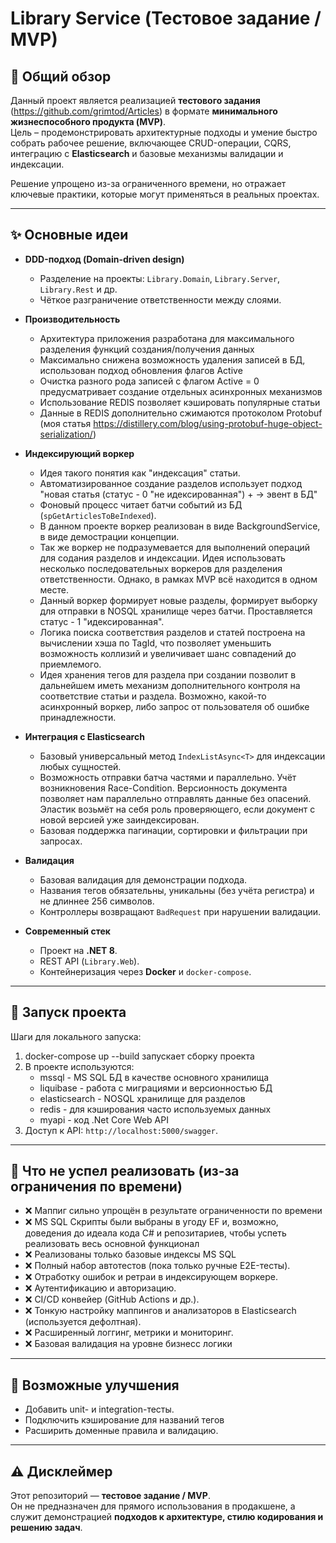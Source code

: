 # Library Service (Тестовое задание / MVP)

## 📌 Общий обзор
Данный проект является реализацией **тестового задания** (https://github.com/grimtod/Articles) в формате **минимального жизнеспособного продукта (MVP)**.  
Цель – продемонстрировать архитектурные подходы и умение быстро собрать рабочее решение, включающее CRUD-операции, CQRS, интеграцию с **Elasticsearch** и базовые механизмы валидации и индексации.   

Решение упрощено из-за ограниченного времени, но отражает ключевые практики, которые могут применяться в реальных проектах.

---

## ✨ Основные идеи

- **DDD-подход (Domain-driven design)**
  - Разделение на проекты: `Library.Domain`, `Library.Server`, `Library.Rest` и др.
  - Чёткое разграничение ответственности между слоями.

- **Производительность**
  - Архитектура приложения разработана для максимального разделения функций создания/получения данных 
  - Максимально снижена возможность удаления записей в БД, использован подход обновления флагов Active 
  - Очистка разного рода записей с флагом Active = 0 предусматривает создание отдельных асинхронных механизмов
  - Использование REDIS позволяет кэшировать популярные статьи
  - Данные в REDIS дополнительно сжимаются протоколом Protobuf (моя статья https://distillery.com/blog/using-protobuf-huge-object-serialization/)

- **Индексирующий воркер**
  - Идея такого понятия как "индексация" статьи.
  - Автоматизированное создание разделов использует подход "новая статья (статус - 0 "не идексированная") + -> эвент в БД"
  - Фоновый процесс читает батчи событий из БД (`spGetArticlesToBeIndexed`).
  - В данном проекте воркер реализован в виде BackgroundService, в виде демострации концепции.
  - Так же воркер не подразумевается для выполнений операций для содания разделов и индексации. Идея использовать несколько последовательных воркеров для разделения ответственности. Однако, в рамках MVP всё находится в одном месте.
  - Данный воркер формирует новые разделы, формирует выборку для отправки в NOSQL хранилище через батчи. Проставляется статус - 1 "идексированная".
  - Логика поиска соответствия разделов и статей построена на вычислении хэша по TagId, что позволяет уменьшить возможность коллизий и увеличивает шанс совпадений до приемлемого.
  - Идея хранения тегов для раздела при создании позволит в дальнейшем иметь механизм дополнительного контроля на соответствие статьи и раздела. Возможно, какой-то асинхронный воркер, либо запрос от пользователя об ошибке принадлежности.

- **Интеграция с Elasticsearch**
  - Базовый универсальный метод `IndexListAsync<T>` для индексации любых сущностей.
  - Возможность отправки батча частями и параллельно. Учёт возникновения Race-Condition. Версионность документа позволяет нам параллельно отправлять данные без опасений. Эластик возьмёт на себя роль проверяющего, если документ с новой версией уже заиндексирован.
  - Базовая поддержка пагинации, сортировки и фильтрации при запросах.

- **Валидация**
  - Базовая валидация для демонстрации подхода.
  - Названия тегов обязательны, уникальны (без учёта регистра) и не длиннее 256 символов.
  - Контроллеры возвращают `BadRequest` при нарушении валидации.

- **Современный стек**
  - Проект на **.NET 8**.
  - REST API (`Library.Web`).
  - Контейнеризация через **Docker** и `docker-compose`.

---

## 🚀 Запуск проекта

Шаги для локального запуска:

1. docker-compose up --build запускает сборку проекта
2. В проекте используются: 
   - mssql - MS SQL БД в качестве основного хранилища
   - liquibase - работа с миграциями и версионностью БД
   - elasticsearch - NOSQL хранилище для разделов
   - redis - для кэширования часто используемых данных
   - myapi - код .Net Core Web API
4. Доступ к API: `http://localhost:5000/swagger`.  


---

## 📝 Что не успел реализовать (из-за ограничения по времени)
- ❌ Маппиг сильно упрощён в результате ограниченности по времени
- ❌ MS SQL Скрипты были выбраны в угоду EF и, возможно, доведения до идеала кода C# и репозитариев, чтобы успеть реализовать весь основной функционал 
- ❌ Реализованы только базовые индексы MS SQL
- ❌ Полный набор автотестов (пока только ручные E2E-тесты).  
- ❌ Отработку ошибок и ретраи в индексирующем воркере.  
- ❌ Аутентификацию и авторизацию.  
- ❌ CI/CD конвейер (GitHub Actions и др.).  
- ❌ Тонкую настройку маппингов и анализаторов в Elasticsearch (используется дефолтная).  
- ❌ Расширенный логгинг, метрики и мониторинг.
- ❌ Базовая валидация на уровне бизнесс логики

---

## 🔮 Возможные улучшения

- Добавить unit- и integration-тесты.  
- Подключить кэширование для названий тегов  
- Расширить доменные правила и валидацию.  

---

## ⚠️ Дисклеймер
Этот репозиторий — **тестовое задание / MVP**.  
Он не предназначен для прямого использования в продакшене, а служит демонстрацией **подходов к архитектуре, стилю кодирования и решению задач**.
